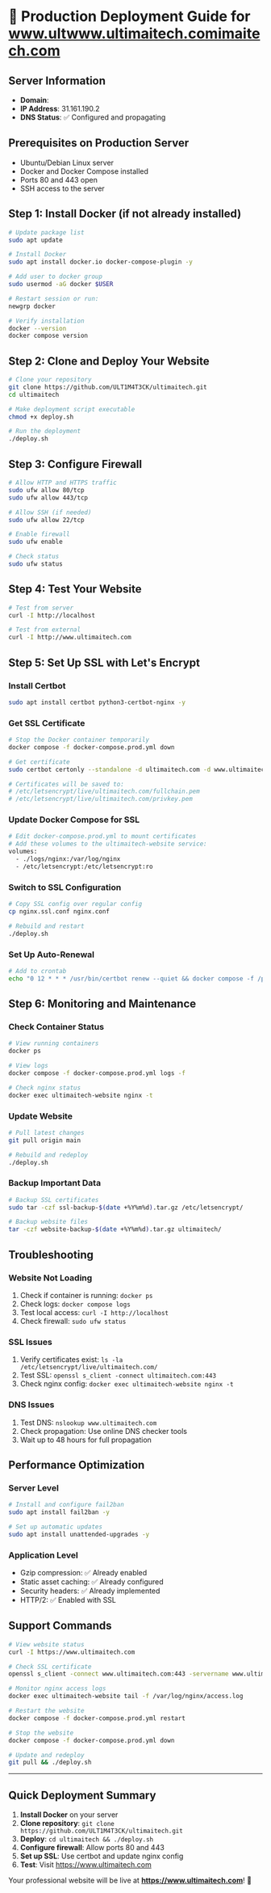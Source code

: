 # 🚀 Production Deployment Guide for www.ultwww.ultimaitech.comimaitech.com

## Server Information
- **Domain**: 
- **IP Address**: 31.161.190.2
- **DNS Status**: ✅ Configured and propagating

## Prerequisites on Production Server
- Ubuntu/Debian Linux server
- Docker and Docker Compose installed
- Ports 80 and 443 open
- SSH access to the server

## Step 1: Install Docker (if not already installed)

```bash
# Update package list
sudo apt update

# Install Docker
sudo apt install docker.io docker-compose-plugin -y

# Add user to docker group
sudo usermod -aG docker $USER

# Restart session or run:
newgrp docker

# Verify installation
docker --version
docker compose version
```

## Step 2: Clone and Deploy Your Website

```bash
# Clone your repository
git clone https://github.com/ULT1M4T3CK/ultimaitech.git
cd ultimaitech

# Make deployment script executable
chmod +x deploy.sh

# Run the deployment
./deploy.sh
```

## Step 3: Configure Firewall

```bash
# Allow HTTP and HTTPS traffic
sudo ufw allow 80/tcp
sudo ufw allow 443/tcp

# Allow SSH (if needed)
sudo ufw allow 22/tcp

# Enable firewall
sudo ufw enable

# Check status
sudo ufw status
```

## Step 4: Test Your Website

```bash
# Test from server
curl -I http://localhost

# Test from external
curl -I http://www.ultimaitech.com
```

## Step 5: Set Up SSL with Let's Encrypt

### Install Certbot
```bash
sudo apt install certbot python3-certbot-nginx -y
```

### Get SSL Certificate
```bash
# Stop the Docker container temporarily
docker compose -f docker-compose.prod.yml down

# Get certificate
sudo certbot certonly --standalone -d ultimaitech.com -d www.ultimaitech.com

# Certificates will be saved to:
# /etc/letsencrypt/live/ultimaitech.com/fullchain.pem
# /etc/letsencrypt/live/ultimaitech.com/privkey.pem
```

### Update Docker Compose for SSL
```bash
# Edit docker-compose.prod.yml to mount certificates
# Add these volumes to the ultimaitech-website service:
volumes:
  - ./logs/nginx:/var/log/nginx
  - /etc/letsencrypt:/etc/letsencrypt:ro
```

### Switch to SSL Configuration
```bash
# Copy SSL config over regular config
cp nginx.ssl.conf nginx.conf

# Rebuild and restart
./deploy.sh
```

### Set Up Auto-Renewal
```bash
# Add to crontab
echo "0 12 * * * /usr/bin/certbot renew --quiet && docker compose -f /path/to/ultimaitech/docker-compose.prod.yml restart" | sudo crontab -
```

## Step 6: Monitoring and Maintenance

### Check Container Status
```bash
# View running containers
docker ps

# View logs
docker compose -f docker-compose.prod.yml logs -f

# Check nginx status
docker exec ultimaitech-website nginx -t
```

### Update Website
```bash
# Pull latest changes
git pull origin main

# Rebuild and redeploy
./deploy.sh
```

### Backup Important Data
```bash
# Backup SSL certificates
sudo tar -czf ssl-backup-$(date +%Y%m%d).tar.gz /etc/letsencrypt/

# Backup website files
tar -czf website-backup-$(date +%Y%m%d).tar.gz ultimaitech/
```

## Troubleshooting

### Website Not Loading
1. Check if container is running: `docker ps`
2. Check logs: `docker compose logs`
3. Test local access: `curl -I http://localhost`
4. Check firewall: `sudo ufw status`

### SSL Issues
1. Verify certificates exist: `ls -la /etc/letsencrypt/live/ultimaitech.com/`
2. Test SSL: `openssl s_client -connect ultimaitech.com:443`
3. Check nginx config: `docker exec ultimaitech-website nginx -t`

### DNS Issues
1. Test DNS: `nslookup www.ultimaitech.com`
2. Check propagation: Use online DNS checker tools
3. Wait up to 48 hours for full propagation

## Performance Optimization

### Server Level
```bash
# Install and configure fail2ban
sudo apt install fail2ban -y

# Set up automatic updates
sudo apt install unattended-upgrades -y
```

### Application Level
- Gzip compression: ✅ Already enabled
- Static asset caching: ✅ Already configured
- Security headers: ✅ Already implemented
- HTTP/2: ✅ Enabled with SSL

## Support Commands

```bash
# View website status
curl -I https://www.ultimaitech.com

# Check SSL certificate
openssl s_client -connect www.ultimaitech.com:443 -servername www.ultimaitech.com

# Monitor nginx access logs
docker exec ultimaitech-website tail -f /var/log/nginx/access.log

# Restart the website
docker compose -f docker-compose.prod.yml restart

# Stop the website
docker compose -f docker-compose.prod.yml down

# Update and redeploy
git pull && ./deploy.sh
```

---

## Quick Deployment Summary

1. **Install Docker** on your server
2. **Clone repository**: `git clone https://github.com/ULT1M4T3CK/ultimaitech.git`
3. **Deploy**: `cd ultimaitech && ./deploy.sh`
4. **Configure firewall**: Allow ports 80 and 443
5. **Set up SSL**: Use certbot and update nginx config
6. **Test**: Visit https://www.ultimaitech.com

Your professional website will be live at **https://www.ultimaitech.com**! 🎉
